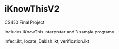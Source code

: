 # iKnowThisV2
CS420 Final Project

Includes iKnowThis Interpreter and 3 sample programs

infect.ikt, locate_Dabish.ikt, verification.ikt
